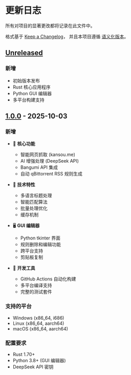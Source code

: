 # 更新日志

所有对项目的显著更改都将记录在此文件中。

格式基于 [Keep a Changelog](https://keepachangelog.com/zh-CN/1.0.0/)，
并且本项目遵循 [语义化版本](https://semver.org/lang/zh-CN/)。

## [Unreleased]

### 新增
- 初始版本发布
- Rust 核心应用程序
- Python GUI 编辑器
- 多平台构建支持

## [1.0.0] - 2025-10-03

### 新增
- 🎯 **核心功能**
  - 智能网页抓取 (kansou.me)
  - AI 增强处理 (DeepSeek API)
  - Bangumi API 集成
  - 自动 qBittorrent RSS 规则生成

- 🚀 **技术特性**
  - 多语言标题处理
  - 智能匹配算法
  - 批量处理优化
  - 缓存机制

- 🖥️ **GUI 编辑器**
  - Python tkinter 界面
  - 规则删除和编辑功能
  - 跨平台支持
  - 剪贴板复制

- 🔧 **开发工具**
  - GitHub Actions 自动化构建
  - 多平台编译支持
  - 完整的测试套件

### 支持的平台
- Windows (x86_64, i686)
- Linux (x86_64, aarch64)
- macOS (x86_64, aarch64)

### 配置要求
- Rust 1.70+
- Python 3.8+ (GUI 编辑器)
- DeepSeek API 密钥

[Unreleased]: https://github.com/your-username/smart-bangumi-qb-rule-generator/compare/v1.0.0...HEAD
[1.0.0]: https://github.com/your-username/smart-bangumi-qb-rule-generator/releases/tag/v1.0.0